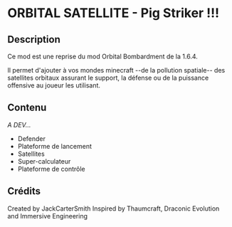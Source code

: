 # ORBITAL SATELLITE - Pig Striker !!!

## Description
Ce mod est une reprise du mod Orbital Bombardment de la 1.6.4.

Il permet d'ajouter à vos mondes minecraft --de la pollution spatiale-- des satellites orbitaux assurant le support, la défense ou de la puissance offensive au joueur les utilisant. 

## Contenu
*A DEV...*
- Defender
- Plateforme de lancement
- Satellites
- Super-calculateur
- Plateforme de contrôle

## Crédits
Created by JackCarterSmith
Inspired by Thaumcraft, Draconic Evolution and Immersive Engineering
